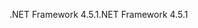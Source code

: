 <span data-ttu-id="aec11-101">.NET Framework 4.5.1</span><span class="sxs-lookup"><span data-stu-id="aec11-101">.NET Framework 4.5.1</span></span>